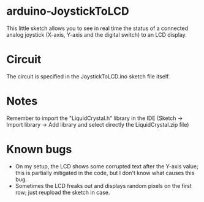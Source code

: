 # arduino-JoystickToLCD

This little sketch allows you to see in real time the status of a connected analog joystick (X-axis, Y-axis and the digital switch) to an LCD display.

# Circuit

The circuit is specified in the JoystickToLCD.ino sketch file itself.

# Notes

Remember to import the "LiquidCrystal.h" library in the IDE (Sketch -> Import library -> Add library and select directly the LiquidCrystal.zip file)

# Known bugs

  - On my setup, the LCD shows some corrupted text after the Y-axis value; this is partially mitigated in the code, but I don't know what causes this bug.
  - Sometimes the LCD freaks out and displays random pixels on the first row; just reupload the sketch in case.
